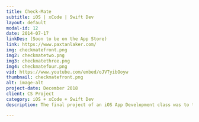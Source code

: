 ```yaml
---
title: Check-Mate 
subtitle: iOS | xCode | Swift Dev
layout: default
modal-id: 12
date: 2014-07-17
linkDes: (Soon to be on the App Store)
link: https://www.paxtanlaker.com/
img: checkmatefront.png
img2: checkmatetwo.png
img3: checkmatethree.png
img4: checkmatefour.png
vid: https://www.youtube.com/embed/oJVTyibOoyw
thumbnail: checkmatefront.png
alt: image-alt
project-date: December 2018
client: CS Project
category: iOS + xCode + Swift Dev
description: The final project of an iOS App Development class was to team up in groups of 4 and create an app to submit in a public competition. The competition consisted of about 50 other apps, and we won "Most Innovative" out of 3 total winners. I collge, I lived in a house with 10 people and splitting the bill when we went group grocery shopping (and we wanted to share some items) was a painful experience. "Check-Mate" is an app designed to help you seamleslly keep track of bills and items. It automatically sends an email and text message to everyone involved in your bill with how much they owe and what they purchased.

---
```

